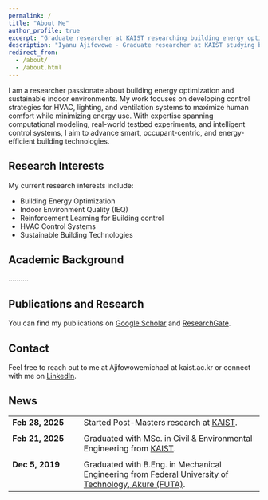 ```yaml
---
permalink: /
title: "About Me"
author_profile: true
excerpt: "Graduate researcher at KAIST researching building energy optimization, occupancy comfort, and reinforcement learning for building control"
description: "Iyanu Ajifowowe - Graduate researcher at KAIST studying building energy optimization, indoor environment quality, and reinforcement learning for HVAC control systems"
redirect_from: 
  - /about/
  - /about.html
---
```


I am a researcher passionate about building energy optimization and sustainable indoor environments. My work focuses on developing control strategies for HVAC, lighting, and ventilation systems to maximize human comfort while minimizing energy use. With expertise spanning computational modeling, real-world testbed experiments, and intelligent control systems, I aim to advance smart, occupant-centric, and energy-efficient building technologies.

## Research Interests

My current research interests include:
- Building Energy Optimization 
- Indoor Environment Quality (IEQ)
- Reinforcement Learning for Building control
- HVAC Control Systems
- Sustainable Building Technologies

## Academic Background

..........
## Publications and Research

You can find my publications on [Google Scholar](https://scholar.google.com/citations?user=vg12o4kAAAAJ&hl=en) and [ResearchGate](https://www.researchgate.net/profile/Iyanu-Ajifowowe).

## Contact

Feel free to reach out to me at Ajifowowemichael at kaist.ac.kr or connect with me on [LinkedIn](https://www.linkedin.com/in/iyanu-ajifowowe-24272622b/).

## News

<table style="border-collapse: collapse; border: none; width: 100%;">
<tr style="border: none;">
<td style="border: none; vertical-align: top; width: 120px; padding-right: 15px;"><strong>Feb 28, 2025</strong></td>
<td style="border: none; vertical-align: top;">Started Post-Masters research at <a href="https://www.kaist.ac.kr">KAIST</a>.</td>
</tr>
<tr style="border: none;">
<td style="border: none; vertical-align: top; width: 120px; padding-right: 15px; padding-top: 8px;"><strong>Feb 21, 2025</strong></td>
<td style="border: none; vertical-align: top; padding-top: 8px;">Graduated with MSc. in Civil & Environmental Engineering from <a href="https://www.kaist.ac.kr">KAIST</a>.</td>
</tr>
<tr style="border: none;">
<td style="border: none; vertical-align: top; width: 120px; padding-right: 15px; padding-top: 8px;"><strong>Dec 5, 2019</strong></td>
<td style="border: none; vertical-align: top; padding-top: 8px;">Graduated with B.Eng. in Mechanical Engineering from <a href="https://futa.edu.ng">Federal University of Technology, Akure (FUTA)</a>.</td>
</tr>
</table>
